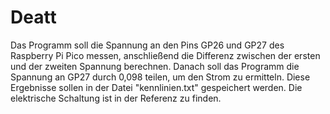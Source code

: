 # Deatt
Das Programm soll die Spannung an den Pins GP26 und GP27 des Raspberry Pi Pico messen, anschließend die Differenz zwischen der ersten und der zweiten Spannung berechnen. Danach soll das Programm die Spannung an GP27 durch 0,098 teilen, um den Strom zu ermitteln. Diese Ergebnisse sollen in der Datei "kennlinien.txt" gespeichert werden. Die elektrische Schaltung ist in der Referenz zu finden.